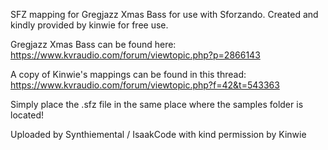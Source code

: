 SFZ mapping for Gregjazz Xmas Bass for use with Sforzando. Created and kindly provided by kinwie for free use. 

Gregjazz Xmas Bass can be found here: https://www.kvraudio.com/forum/viewtopic.php?p=2866143

A copy of Kinwie's mappings can be found in this thread: https://www.kvraudio.com/forum/viewtopic.php?f=42&t=543363

Simply place the .sfz file in the same place where the samples folder is located! 

Uploaded by Synthiemental / IsaakCode with kind permission by Kinwie
